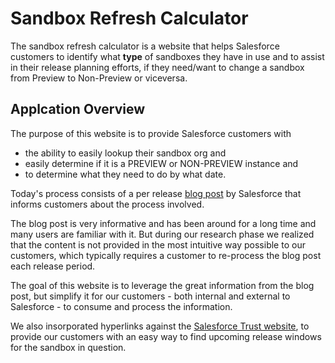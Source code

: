 # Sandbox Refresh Calculator

The sandbox refresh calculator is a website that helps Salesforce customers to identify what __type__ of sandboxes they have in use and to assist in their release planning efforts, if they need/want to change a sandbox from Preview to Non-Preview or viceversa.

## Applcation Overview

The purpose of this website is to provide Salesforce customers with 

* the ability to easily lookup their sandbox org and 
* easily determine if it is a PREVIEW or NON-PREVIEW instance and 
* to determine what they need to do by what date.

Today's process consists of a per release [blog post](https://www.salesforce.com/blog/2018/12/spring-19-release-sandbox-preview-instructions.html) by Salesforce that informs customers about the process involved. 

The blog post is very informative and has been around for a long time and many users are familiar with it. But during our research phase we realized that the content is not provided in the most intuitive way possible to our customers, which typically requires a customer to re-process the blog post each release period.

The goal of this website is to leverage the great information from the blog post, but simplify it for our customers - both internal and external to Salesforce - to consume and process the information. 

We also insorporated hyperlinks against the [Salesforce Trust website](https://trust.salesforce.com/), to provide our customers with an easy way to find upcoming release windows for the sandbox in question.

